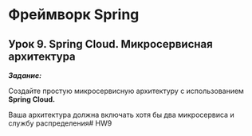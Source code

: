 # Фреймворк Spring

## Урок 9. Spring Cloud. Микросервисная архитектура

***Задание:***

Создайте простую микросервисную архитектуру с использованием **Spring Cloud.**

Ваша архитектура должна включать хотя бы два микросервиса и службу распределения#   H W 9  
 